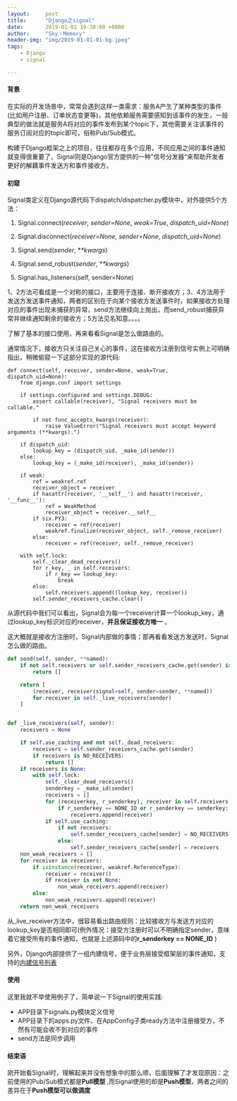 ```yaml
---
layout:     post
title:      "Django之signal"
date:       2019-01-01 19:30:00 +0800
author:     "Sky丶Memory"
header-img: "img/2019-01-01-01-bg.jpeg"
tags:
    - Django
    - signal

---
```


#### 背景

在实际的开发场景中，常常会遇到这样一类需求：服务A产生了某种类型的事件(比如用户注册、订单状态变更等)，其他依赖服务需要感知到该事件的发生，一般典型的做法就是服务A将对应的事件发布到某个topic下，其他需要关注该事件的服务订阅对应的topic即可，俗称Pub/Sub模式。

构建于Django框架之上的项目，往往都存在多个应用，不同应用之间的事件通知就变得很重要了，Signal则是Django官方提供的一种”信号分发器“来帮助开发者更好的解藕事件发送方和事件接收方。

#### 初窥

Signal类定义在Django源代码下dispatch/dispatcher.py模块中，对外提供5个方法：

1. Signal.connect(*receiver*, *sender=None*, *weak=True*, *dispatch_uid=None*)

2. Signal.disconnect(*receiver=None*, *sender=None*, *dispatch_uid=None*)

3. Signal.send(*sender*, **\*kwargs*)

4. Signal.send_robust(*sender*, **\*kwargs*)

5. Signal.has_listeners(self, sender=None)

1、2方法可看成是一个对称的接口，主要用于连接、断开接收方；3、4方法用于发送方发送事件通知，两者的区别在于向某个接收方发送事件时，如果接收方处理对应的事件出现未捕获的异常，send方法继续向上抛出，而send_robust捕获异常并继续通知剩余的接收方；5方法见名知意。。。。

了解了基本的接口使用，再来看看Signal是怎么做路由的。

通常情况下，接收方只关注自己关心的事件，这在接收方注册到信号实例上可明确指出，稍微偷窥一下这部分实现的源代码:

```:m:
def connect(self, receiver, sender=None, weak=True, dispatch_uid=None):
    from django.conf import settings

    if settings.configured and settings.DEBUG:
        assert callable(receiver), "Signal receivers must be callable."

        if not func_accepts_kwargs(receiver):
            raise ValueError("Signal receivers must accept keyword arguments (**kwargs).")

    if dispatch_uid:
        lookup_key = (dispatch_uid, _make_id(sender))
    else:
        lookup_key = (_make_id(receiver), _make_id(sender))

    if weak:
        ref = weakref.ref
        receiver_object = receiver
        if hasattr(receiver, '__self__') and hasattr(receiver, '__func__'):
            ref = WeakMethod
            receiver_object = receiver.__self__
        if six.PY3:
            receiver = ref(receiver)
            weakref.finalize(receiver_object, self._remove_receiver)
        else:
            receiver = ref(receiver, self._remove_receiver)

    with self.lock:
        self._clear_dead_receivers()
        for r_key, _ in self.receivers:
            if r_key == lookup_key:
                break
        else:
            self.receivers.append((lookup_key, receiver))
        self.sender_receivers_cache.clear()

```



从源代码中我们可以看出，Signal会为每一个receiver计算一个lookup_key，通过lookup_key标识对应的receiver，**并且保证接收方唯一** 。

这大概就是接收方注册时，Signal内部做的事情；那再看看发送方发送时，Signal怎么做的路由。

```python
def send(self, sender, **named):
    if not self.receivers or self.sender_receivers_cache.get(sender) is NO_RECEIVERS:
        return []

    return [
        (receiver, receiver(signal=self, sender=sender, **named))
        for receiver in self._live_receivers(sender)
    ]


def _live_receivers(self, sender):
    receivers = None

    if self.use_caching and not self._dead_receivers:
        receivers = self.sender_receivers_cache.get(sender)
        if receivers is NO_RECEIVERS:
            return []
    if receivers is None:
        with self.lock:
            self._clear_dead_receivers()
            senderkey = _make_id(sender)
            receivers = []
            for (receiverkey, r_senderkey), receiver in self.receivers:
                if r_senderkey == NONE_ID or r_senderkey == senderkey:
                    receivers.append(receiver)
            if self.use_caching:
                if not receivers:
                    self.sender_receivers_cache[sender] = NO_RECEIVERS
                else:
                    self.sender_receivers_cache[sender] = receivers
    non_weak_receivers = []
    for receiver in receivers:
        if isinstance(receiver, weakref.ReferenceType):
            receiver = receiver()
            if receiver is not None:
                non_weak_receivers.append(receiver)
        else:
            non_weak_receivers.append(receiver)
    return non_weak_receivers
```

从_live_receiver方法中，很容易看出路由规则：比较接收方与发送方对应的lookup_key是否相同即可(例外情况：接受方注册时可以不明确指定sender，意味着它接受所有的事件通知，也就是上述源码中的**r_senderkey == NONE_ID** )

另外，Django内部提供了一组内建信号，便于业务层接受框架层的事件通知，支持的[内建信号列表](https://docs.djangoproject.com/en/1.11/ref/signals/)



#### 使用

这里我就不举使用例子了，简单说一下Signal的使用实践:

- APP目录下signals.py模块定义信号
- APP目录下的apps.py文件，在AppConfig子类ready方法中注册接受方，不然有可能会收不到对应的事件
- send方法是同步调用

#### 结束语

刚开始看Signal时，理解起来并没有想象中的那么顺，后面理解了才发现原因：之前使用的Pub/Sub模式都是**Pull模型** ,而Signal使用的却是**Push模型**，两者之间的差异在于**Push模型可以做调度** 